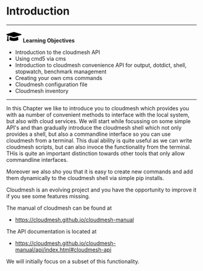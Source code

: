 # Introduction

---

![](images/learning.png) **Learning Objectives**

* Introduction to the cloudmesh API
* Using cmd5 via cms
* Introduction to cloudmesh convenience API for output, dotdict, shell, stopwatch, 
  benchmark management
* Creating your own cms commands
* Cloudmesh configuration file
* Cloudmesh inventory

---

In this Chapter we like to introduce you to cloudmesh which provides you
with aa number of convenient methods to interface with the local system,
but also with cloud services. We will start while focussing on some
simple API's and than gradually introduce the cloudmesh shell which not
only provides a shell, but also a commandline interface so you can use
cloudmesh from a terminal. This dual ability is quite useful as we can
write cloudmesh scripts, but can also invoce the functionality from the
terminal. THis is quite an important distinction towards other tools
that only allow commandline interfaces.

Moreover we also sho you that it is easy to create new commands and add
them dynamically to the cloudmesh shell via simple pip installs. 

Cloudmesh is an evolving project and you have the opportunity to improve
it if you see some features missing.

The manual of cloudmesh can be found at 

* <https://cloudmesh.github.io/cloudmesh-manual>

The API documentation is located at

* <https://cloudmesh.github.io/cloudmesh-manual/api/index.html#cloudmesh-api>

We will initially focus on a subset of this functionality.
